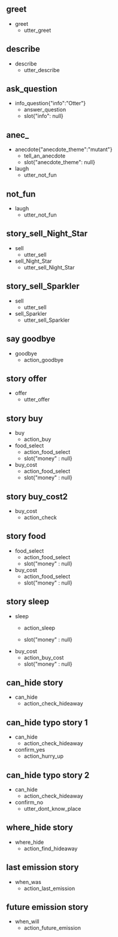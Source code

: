 ## greet
* greet
  - utter_greet

## describe
* describe
  - utter_describe

## ask_question
* info_question{"info":"Otter"}
  - answer_question
  - slot{"info": null}

## anec_
* anecdote{"anecdote_theme":"mutant"}
  - tell_an_anecdote
  - slot{"anecdote_theme": null}
* laugh
  - utter_not_fun
  
## not_fun
* laugh
  - utter_not_fun

## story_sell_Night_Star
* sell
  - utter_sell
* sell_Night_Star
  - utter_sell_Night_Star

## story_sell_Sparkler
* sell
  - utter_sell
* sell_Sparkler
  - utter_sell_Sparkler

## say goodbye
* goodbye
  - action_goodbye

## story offer
* offer
  - utter_offer

## story buy
* buy
  - action_buy
* food_select
  - action_food_select
  - slot{"money" : null}
* buy_cost
  - action_food_select
  - slot{"money" : null}

## story buy_cost2
* buy_cost
  - action_check

## story food
* food_select
  - action_food_select
  - slot{"money" : null}
* buy_cost
  - action_food_select
  - slot{"money" : null}
  
## story sleep
* sleep
  - action_sleep

  - slot{"money" : null}
* buy_cost
  - action_buy_cost
  - slot{"money" : null}

## can_hide story
* can_hide
  - action_check_hideaway

## can_hide typo story 1
* can_hide
  - action_check_hideaway
* confirm_yes
  - action_hurry_up

## can_hide typo story 2
* can_hide
  - action_check_hideaway
* confirm_no
  - utter_dont_know_place

## where_hide story
* where_hide
  - action_find_hideaway

## last emission story
* when_was
  - action_last_emission

## future emission story
* when_will
  - action_future_emission
